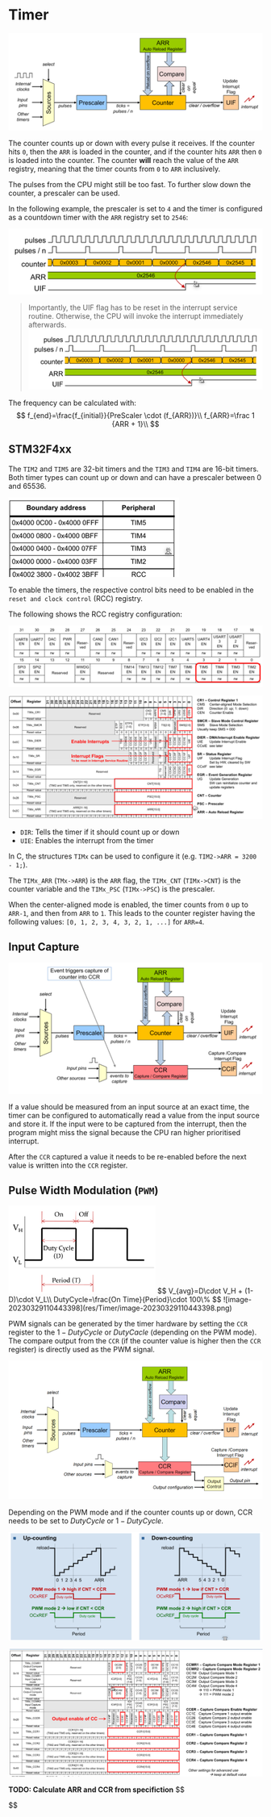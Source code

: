 # Timer

![image-20230329101136839](res/Timer/image-20230329101136839.png)

The counter counts up or down with every pulse it receives. If the counter hits `0`, then the `ARR` is loaded in the counter, and if the counter hits `ARR` then `0` is loaded into the counter. The counter **will** reach the value of the `ARR` registry, meaning that the timer counts from `0` to `ARR` inclusively.

The pulses from the CPU might still be too fast. To further slow down the counter, a prescaler can be used.

In the following example, the prescaler is set to `4` and the timer is configured as a countdown timer with the `ARR` registry set to `2546`:

![image-20230329102017878](res/Timer/image-20230329102017878.png)

> Importantly, the UIF flag has to be reset in the interrupt service routine. Otherwise, the CPU will invoke the interrupt immediately afterwards.![image-20230329102950128](res/Timer/image-20230329102950128.png)

The frequency can be calculated with:
$$
f_{end}=\frac{f_{initial}}{PreScaler \cdot (f_{ARR})}\\
f_{ARR}=\frac 1 {ARR + 1}\\
$$


## STM32F4xx

The `TIM2` and `TIM5` are 32-bit timers and the `TIM3` and `TIM4` are 16-bit timers. Both timer types can count up or down and can have a prescaler between 0 and 65536.

<img src="res/Timer/image-20230329103338242.png" alt="image-20230329103338242" style="zoom:50%;" />

To enable the timers, the respective control bits need to be enabled in the `reset and clock control` (RCC) registry.

The following shows the RCC registry configuration:

![image-20230329103429237](res/Timer/image-20230329103429237.png)

![image-20230329103441039](res/Timer/image-20230329103441039.png)

* `DIR`: Tells the timer if it should count up or down
* `UIE`: Enables the interrupt from the timer

In C, the structures `TIMx` can be used to configure it (e.g. `TIM2->ARR = 3200 - 1;`).

The `TIMx_ARR` (`TMx->ARR`) is the `ARR` flag, the `TIMx_CNT` (`TIMx->CNT`) is the counter variable and the `TIMx_PSC` (`TIMx->PSC`) is the prescaler.

When the center-aligned mode is enabled, the timer counts from `0` up to `ARR-1`, and then from `ARR` to `1`. This leads to the counter register having the following values: `[0, 1, 2, 3, 4, 3, 2, 1, ...]` for `ARR=4`.

## Input Capture

![image-20230329105736987](res/Timer/image-20230329105736987.png)

If a value should be measured from an input source at an exact time, the timer can be configured to automatically read a value from the input source and store it. If the input were to be captured from the interrupt, then the program might miss the signal because the CPU ran higher prioritised interrupt.

After the `CCR` captured a value it needs to be re-enabled before the next value is written into the `CCR` register.



## Pulse Width Modulation (`PWM`)

<img src="res/Timer/image-20230329110157676.png" alt="image-20230329110157676" style="zoom:50%;" />
$$
V_{avg}=D\cdot V_H + (1-D)\cdot V_L\\
DutyCycle=\frac{On Time}{Period}\cdot 100\%
$$
![image-20230329110443398](res/Timer/image-20230329110443398.png)

PWM signals can be generated by the timer hardware by setting the `CCR` register to the $1-DutyCycle$ or $DutyCacle$ (depending on the PWM mode). The compare output from the `CCR` (if the counter value is higher then the `CCR` register) is directly used as the PWM signal.

![image-20230329110618065](res/Timer/image-20230329110618065.png)

Depending on the PWM mode and if the counter counts up or down, CCR needs to be set to $DutyCycle$ or $1-DutyCycle$.

![image-20230329111305719](res/Timer/image-20230329111305719.png)

![image-20230329111742342](res/Timer/image-20230329111742342.png)

**TODO:  Calculate ARR and CCR from specifiction**
$$

$$
